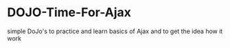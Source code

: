 # DOJO-Time-For-Ajax
simple DoJo's to practice and learn basics of Ajax and to get the idea how it work